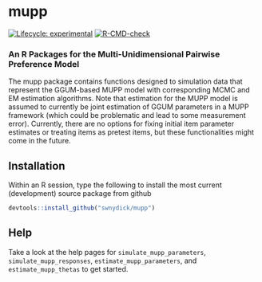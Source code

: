 
<!-- README.md is generated from README.Rmd. Please edit that file -->

# mupp

<!-- badges: start -->

[![Lifecycle:
experimental](https://img.shields.io/badge/lifecycle-experimental-orange.svg)](https://lifecycle.r-lib.org/articles/stages.html#experimental)
[![R-CMD-check](https://github.com/swnydick/mupp/workflows/R-CMD-check/badge.svg)](https://github.com/swnydick/mupp/actions)
<!-- badges: end -->

### An R Packages for the Multi-Unidimensional Pairwise Preference Model

The mupp package contains functions designed to simulation data that
represent the GGUM-based MUPP model with corresponding MCMC and EM
estimation algorithms. Note that estimation for the MUPP model is
assumed to currently be joint estimation of GGUM parameters in a MUPP
framework (which could be problematic and lead to some measurement
error). Currently, there are no options for fixing initial item
parameter estimates or treating items as pretest items, but these
functionalities might come in the future.

## Installation

Within an R session, type the following to install the most current
(development) source package from github

``` r
devtools::install_github("swnydick/mupp")
```

## Help

Take a look at the help pages for `simulate_mupp_parameters`,
`simulate_mupp_responses`, `estimate_mupp_parameters`, and
`estimate_mupp_thetas` to get started.
